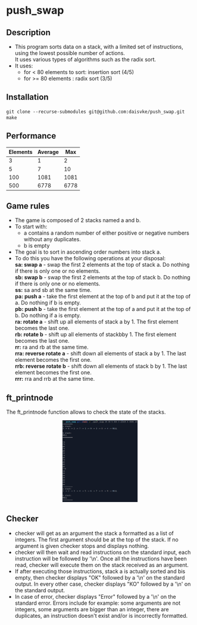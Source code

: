 # push_swap

## Description

* This program sorts data on a stack, with a limited set of instructions, using the lowest possible number of actions.<br />
It uses various types of algorithms such as the radix sort.
* It uses:<br />
   - for < 80 elements to sort:  insertion sort  (4/5)
   - for >= 80 elements :        radix sort      (3/5)

## Installation

```
git clone --recurse-submodules git@github.com:daisvke/push_swap.git
make
```

## Performance

| Elements | Average | Max |
|------|------|------|
| 3 | 1 | 2 |
| 5 | 7 | 10 |
| 100 | 1081 | 1081 |
| 500 | 6778 | 6778 |

## Game rules

* The game is composed of 2 stacks named a and b.
* To start with:<br />
   - a contains a random number of either positive or negative numbers without any duplicates.<br />
   - b is empty
* The goal is to sort in ascending order numbers into stack a.
* To do this you have the following operations at your disposal:<br />
  **sa: swap a** - swap the first 2 elements at the top of stack a. Do nothing if there is only one or no elements.<br />
  **sb: swap b** - swap the first 2 elements at the top of stack b. Do nothing if there is only one or no elements.<br />
  **ss:** sa and sb at the same time.<br />
  **pa: push a** - take the first element at the top of b and put it at the top of a. Do nothing if b is empty.<br />
  **pb: push b** - take the first element at the top of a and put it at the top of b. Do nothing if a is empty.<br />
  **ra: rotate a** - shift up all elements of stack a by 1. The first element becomes the last one.<br />
  **rb: rotate b** - shift up all elements of stackbby 1. The first element becomes the last one.<br />
  **rr:** ra and rb at the same time.<br />
  **rra: reverse rotate a** - shift down all elements of stack a by 1. The last element becomes the first one.<br />
  **rrb: reverse rotate b** - shift down all elements of stack b by 1. The last element becomes the first one.<br />
  **rrr:** rra and rrb at the same time.

## ft_printnode

The ft_printnode function allows to check the state of the stacks.
<p align=center>
   <img src="/screenshots/push-swap-output.png" width="40%" />
</p>

## Checker
* checker will get as an argument the stack a formatted as a list of integers. The first argument should be at the top of the stack. If no argument is given checker stops and displays nothing.
* checker will then wait and read instructions on the standard input, each instruction will be followed by '\n'. Once all the instructions have been read, checker will execute them on the stack received as an argument.
* If after executing those instructions, stack a is actually sorted and bis empty, then checker displays "OK" followed by a '\n' on the standard output. In every other case, checker displays "KO" followed by a '\n' on the standard output.
* In case of error, checker displays "Error" followed by a '\n' on the standard error. Errors include for example: some arguments are not integers, some arguments are bigger than an integer, there are duplicates, an instruction doesn't exist and/or is incorrectly formatted.
